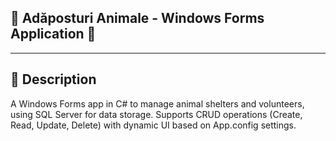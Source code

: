 ## 🐾 Adăposturi Animale - Windows Forms Application 🐾 ##

---

## 📜 Description ##
A Windows Forms app in C# to manage animal shelters and volunteers, using SQL Server for data storage. Supports CRUD operations (Create, Read, Update, Delete) with dynamic UI based on App.config settings.
